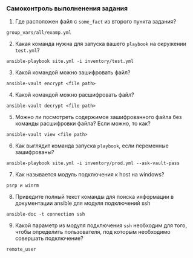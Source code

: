 ### Самоконтроль выполненения задания

1. Где расположен файл с `some_fact` из второго пункта задания?
		
```
group_vars/all/examp.yml
```
2. Какая команда нужна для запуска вашего `playbook` на окружении `test.yml`?  
		
 ```
 ansible-playbook site.yml -i inventory/test.yml
 ```
3. Какой командой можно зашифровать файл?

```
ansible-vault encrypt <file path>
```
4. Какой командой можно расшифровать файл?

```
ansible-vault decrypt <file path>
```
5. Можно ли посмотреть содержимое зашифрованного файла без команды расшифровки файла? Если можно, то как?
		
```
ansible-vault view <file path>
```
6. Как выглядит команда запуска `playbook`, если переменные зашифрованы?  
		
```
ansible-playbook site.yml -i inventory/prod.yml --ask-vault-pass
```
7. Как называется модуль подключения к host на windows?  
		
```
psrp и winrm
```
8. Приведите полный текст команды для поиска информации в документации ansible для модуля подключений ssh  
		
 ```
ansible-doc -t connection ssh
```
9. Какой параметр из модуля подключения `ssh` необходим для того, чтобы определить пользователя, под которым необходимо совершать подключение?
		
```
remote_user
```

